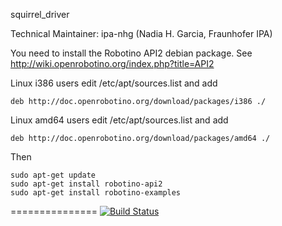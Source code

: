 squirrel_driver

Technical Maintainer: ipa-nhg (Nadia H. Garcia, Fraunhofer IPA)

You need to install the Robotino API2 debian package. See
http://wiki.openrobotino.org/index.php?title=API2

Linux i386 users edit /etc/apt/sources.list and add
```
deb http://doc.openrobotino.org/download/packages/i386 ./
```

Linux amd64 users edit /etc/apt/sources.list and add
```
deb http://doc.openrobotino.org/download/packages/amd64 ./
```

Then
```
sudo apt-get update
sudo apt-get install robotino-api2
sudo apt-get install robotino-examples
```

===============
[![Build Status](https://magnum.travis-ci.com/squirrel-project/squirrel_driver.svg?token=3yXoCRsCegowgzzpPuqw&branch=hydro_dev)](https://magnum.travis-ci.com/squirrel-project/squirrel_driver)
